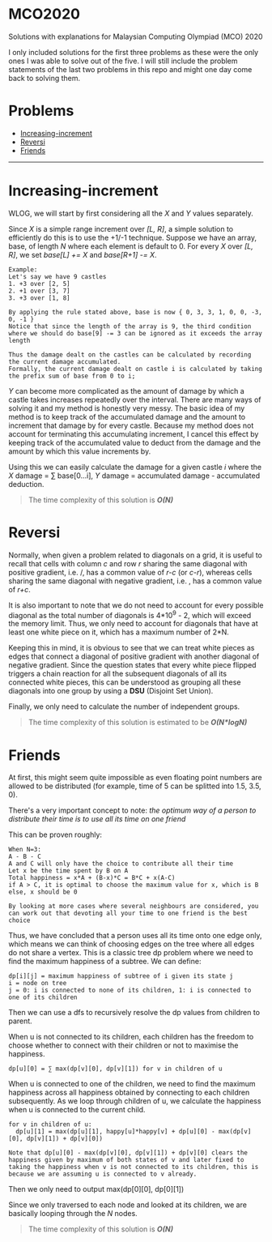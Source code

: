 # MCO2020
Solutions with explanations for Malaysian Computing Olympiad (MCO) 2020

I only included solutions for the first three problems as these were the only ones I was able to solve out of the five.
I will still include the problem statements of the last two problems in this repo and might one day come back to solving them.

# Problems
- [Increasing-increment](https://github.com/DavidTan0527/MCO2020#increasing-increment)
- [Reversi](https://github.com/DavidTan0527/MCO2020#reversi)
- [Friends](https://github.com/DavidTan0527/MCO2020#friends)

---

# Increasing-increment
WLOG, we will start by first considering all the *X* and *Y* values separately. 

Since *X* is a simple range increment over *[L, R]*, a simple solution to efficiently do this is to use the +1/-1 technique.
Suppose we have an array, base, of length *N* where each element is default to 0. For every *X* over *[L, R]*, we set *base\[L\] += X* and *base\[R+1\] -= X*.
```
Example:
Let's say we have 9 castles
1. +3 over [2, 5]
2. +1 over [3, 7]
3. +3 over [1, 8]

By applying the rule stated above, base is now { 0, 3, 3, 1, 0, 0, -3, 0, -1 }
Notice that since the length of the array is 9, the third condition where we should do base[9] -= 3 can be ignored as it exceeds the array length

Thus the damage dealt on the castles can be calculated by recording the current damage accumulated.
Formally, the current damage dealt on castle i is calculated by taking the prefix sum of base from 0 to i;
```

*Y* can become more complicated as the amount of damage by which a castle takes increases repeatedly over the interval. There are many ways of solving it and my method is honestly very messy. The basic idea of my method is to keep track of the accumulated damage and the amount to increment that damage by for every castle. Because my method does not account for terminating this accumulating increment, I cancel this effect by keeping track of the accumulated value to deduct from the damage and the amount by which this value increments by.

Using this we can easily calculate the damage for a given castle *i* where the *X* damage = ∑ base[0...i], *Y* damage = accumulated damage - accumulated deduction.

> The time complexity of this solution is ***O(N)***

# Reversi
Normally, when given a problem related to diagonals on a grid, it is useful to recall that cells with column *c* and row *r* sharing the same diagonal with positive gradient, i.e. /, has a common value of *r-c* (or *c-r*), whereas cells sharing the same diagonal with negative gradient, i.e. \, has a common value of *r+c*.

It is also important to note that we do not need to account for every possible diagonal as the total number of diagonals is 4\*10<sup>9</sup> - 2, which will exceed the memory limit. Thus, we only need to account for diagonals that have at least one white piece on it, which has a maximum number of 2\*N.

Keeping this in mind, it is obvious to see that we can treat white pieces as edges that connect a diagonal of positive gradient with another diagonal of negative gradient. Since the question states that every white piece flipped triggers a chain reaction for all the subsequent diagonals of all its connected white pieces, this can be understood as grouping all these diagonals into one group by using a **DSU** (Disjoint Set Union). 

Finally, we only need to calculate the number of independent groups.

> The time complexity of this solution is estimated to be ***O(N\*logN)***

# Friends
At first, this might seem quite impossible as even floating point numbers are allowed to be distributed (for example, time of 5 can be splitted into 1.5, 3.5, 0).

There's a very important concept to note: *the optimum way of a person to distribute their time is to use all its time on one friend*

This can be proven roughly:
```
When N=3:
A - B - C
A and C will only have the choice to contribute all their time
Let x be the time spent by B on A
Total happiness = x*A + (B-x)*C = B*C + x(A-C)
if A > C, it is optimal to choose the maximum value for x, which is B
else, x should be 0

By looking at more cases where several neighbours are considered, you can work out that devoting all your time to one friend is the best choice
```

Thus, we have concluded that a person uses all its time onto one edge only, which means we can think of choosing edges on the tree where all edges do not share a vertex. This is a classic tree dp problem where we need to find the maximum happiness of a subtree.
We can define:
```
dp[i][j] = maximum happiness of subtree of i given its state j
i = node on tree
j = 0: i is connected to none of its children, 1: i is connected to one of its children
```

Then we can use a dfs to recursively resolve the dp values from children to parent.

When u is not connected to its children, each children has the freedom to choose whether to connect with their children or not to maximise the happiness.
```
dp[u][0] = ∑ max(dp[v][0], dp[v][1]) for v in children of u
```

When u is connected to one of the children, we need to find the maximum happiness across all happiness obtained by connecting to each children subsequently. As we loop through children of u, we calculate the happiness when u is connected to the current child.
```
for v in children of u:
  dp[u][1] = max(dp[u][1], happy[u]*happy[v] + dp[u][0] - max(dp[v][0], dp[v][1]) + dp[v][0])

Note that dp[u][0] - max(dp[v][0], dp[v][1]) + dp[v][0] clears the happiness given by maximum of both states of v and later fixed to taking the happiness when v is not connected to its children, this is because we are assuming u is connected to v already.
```
Then we only need to output max(dp[0][0], dp[0][1])

Since we only traversed to each node and looked at its children, we are basically looping through the *N* nodes.

> The time complexity of this solution is ***O(N)***
